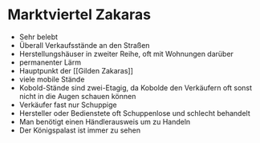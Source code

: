 # Marktviertel Zakaras
- Sehr belebt
- Überall Verkaufsstände an den Straßen
- Herstellungshäuser in zweiter Reihe, oft mit Wohnungen darüber
- permanenter Lärm
- Hauptpunkt der [[Gilden Zakaras]]
- viele mobile Stände
- Kobold-Stände sind zwei-Etagig, da Kobolde den Verkäufern oft sonst nicht in die Augen schauen können
- Verkäufer fast nur Schuppige
- Hersteller oder Bedienstete oft Schuppenlose und schlecht behandelt
- Man benötigt einen Händlerausweis um zu Handeln
- Der Königspalast ist immer zu sehen